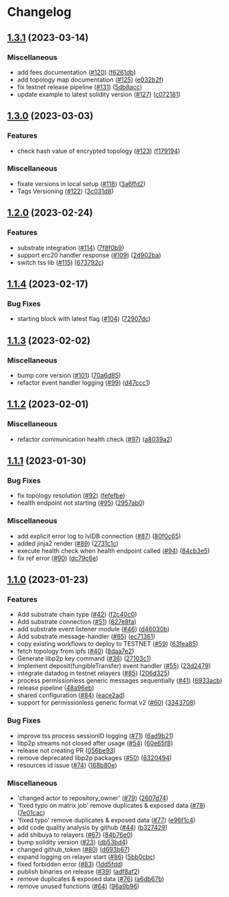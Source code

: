 # Changelog

## [1.3.1](https://github.com/sygmaprotocol/sygma-relayer/compare/v1.3.0...v1.3.1) (2023-03-14)


### Miscellaneous

* add fees documentation ([#120](https://github.com/sygmaprotocol/sygma-relayer/issues/120)) ([f6261db](https://github.com/sygmaprotocol/sygma-relayer/commit/f6261dbd52cf9193fbb6187cbc8944af370a6094))
* add topology map documentation ([#125](https://github.com/sygmaprotocol/sygma-relayer/issues/125)) ([e032b2f](https://github.com/sygmaprotocol/sygma-relayer/commit/e032b2f99363f03aae25bd9bd07640b06b7d9a8b))
* fix testnet release pipeline ([#131](https://github.com/sygmaprotocol/sygma-relayer/issues/131)) ([5db8acc](https://github.com/sygmaprotocol/sygma-relayer/commit/5db8acc5da1d9f7a12c3badfb4e5f3bef40c3ab7))
* update example to latest solidity version ([#127](https://github.com/sygmaprotocol/sygma-relayer/issues/127)) ([c072181](https://github.com/sygmaprotocol/sygma-relayer/commit/c072181e1770df5cc67ebd5470a8a6fdb8a2d822))

## [1.3.0](https://github.com/sygmaprotocol/sygma-relayer/compare/v1.2.0...v1.3.0) (2023-03-03)


### Features

* check hash value of encrypted topology ([#123](https://github.com/sygmaprotocol/sygma-relayer/issues/123)) ([f179194](https://github.com/sygmaprotocol/sygma-relayer/commit/f17919461e63acec792b28f0b04797e4c9a24330))


### Miscellaneous

* fixate versions in local setup ([#118](https://github.com/sygmaprotocol/sygma-relayer/issues/118)) ([3a6ffd2](https://github.com/sygmaprotocol/sygma-relayer/commit/3a6ffd29c17493b6a8c67d172eb05ded736a2f9e))
* Tags Versioning ([#122](https://github.com/sygmaprotocol/sygma-relayer/issues/122)) ([3c031d8](https://github.com/sygmaprotocol/sygma-relayer/commit/3c031d833dc24bfe5d1ced5aa0e3772a477cb126))

## [1.2.0](https://github.com/sygmaprotocol/sygma-relayer/compare/v1.1.4...v1.2.0) (2023-02-24)


### Features

* substrate integration ([#114](https://github.com/sygmaprotocol/sygma-relayer/issues/114)) ([7f8f0b9](https://github.com/sygmaprotocol/sygma-relayer/commit/7f8f0b972b5e849bcf1b2197ee2becef1906b541))
* support erc20 handler response ([#109](https://github.com/sygmaprotocol/sygma-relayer/issues/109)) ([2d902ba](https://github.com/sygmaprotocol/sygma-relayer/commit/2d902baffa09812e757d461fdb3562b5b3f477b1))
* switch tss lib ([#115](https://github.com/sygmaprotocol/sygma-relayer/issues/115)) ([673792c](https://github.com/sygmaprotocol/sygma-relayer/commit/673792cf7137ecf61dad8f0d8ea059f835702c99))

## [1.1.4](https://github.com/sygmaprotocol/sygma-relayer/compare/v1.1.3...v1.1.4) (2023-02-17)


### Bug Fixes

* starting block with latest flag ([#104](https://github.com/sygmaprotocol/sygma-relayer/issues/104)) ([72907dc](https://github.com/sygmaprotocol/sygma-relayer/commit/72907dc1c2f2c2c922ac7042c57a1bf26b3e0ccd))

## [1.1.3](https://github.com/sygmaprotocol/sygma-relayer/compare/v1.1.2...v1.1.3) (2023-02-02)


### Miscellaneous

* bump core version ([#101](https://github.com/sygmaprotocol/sygma-relayer/issues/101)) ([70a6d85](https://github.com/sygmaprotocol/sygma-relayer/commit/70a6d85bf25c99da9fd7bd100aa49aaeb17695d6))
* refactor event handler logging ([#99](https://github.com/sygmaprotocol/sygma-relayer/issues/99)) ([d47ccc1](https://github.com/sygmaprotocol/sygma-relayer/commit/d47ccc1403d1090cf0ffd5af3932c40e6b92d3b1))

## [1.1.2](https://github.com/sygmaprotocol/sygma-relayer/compare/v1.1.1...v1.1.2) (2023-02-01)


### Miscellaneous

* refactor communication health check ([#97](https://github.com/sygmaprotocol/sygma-relayer/issues/97)) ([a8039a2](https://github.com/sygmaprotocol/sygma-relayer/commit/a8039a201f78bf9648c442e5bc573398e241699f))

## [1.1.1](https://github.com/sygmaprotocol/sygma-relayer/compare/v1.1.0...v1.1.1) (2023-01-30)


### Bug Fixes

* fix topology resolution ([#92](https://github.com/sygmaprotocol/sygma-relayer/issues/92)) ([fefefbe](https://github.com/sygmaprotocol/sygma-relayer/commit/fefefbe3afaca68f07092af0fdee3f11aa9195ab))
* health endpoint not starting ([#95](https://github.com/sygmaprotocol/sygma-relayer/issues/95)) ([2957ab0](https://github.com/sygmaprotocol/sygma-relayer/commit/2957ab0c9f9f13261404e521f7deafa273bdff49))


### Miscellaneous

* add explicit error log to lvlDB connection ([#87](https://github.com/sygmaprotocol/sygma-relayer/issues/87)) ([80f0c65](https://github.com/sygmaprotocol/sygma-relayer/commit/80f0c658f7c648ac386c7eb7a001509af1183128))
* added jinja2 render ([#89](https://github.com/sygmaprotocol/sygma-relayer/issues/89)) ([2731c1c](https://github.com/sygmaprotocol/sygma-relayer/commit/2731c1c7defe6fb37627913595717e9188ff8bc1))
* execute health check when health endpoint called ([#94](https://github.com/sygmaprotocol/sygma-relayer/issues/94)) ([84cb3e5](https://github.com/sygmaprotocol/sygma-relayer/commit/84cb3e5dc2a6d6f047c1e55bec43fd4815eaa5b1))
* fix ref error ([#90](https://github.com/sygmaprotocol/sygma-relayer/issues/90)) ([dc79c6e](https://github.com/sygmaprotocol/sygma-relayer/commit/dc79c6ed8f32aa10dac02af9cf6e1329ec857612))

## [1.1.0](https://github.com/sygmaprotocol/sygma-relayer/compare/v1.0.0...v1.1.0) (2023-01-23)


### Features

* Add substrate chain type ([#42](https://github.com/sygmaprotocol/sygma-relayer/issues/42)) ([f2c40c0](https://github.com/sygmaprotocol/sygma-relayer/commit/f2c40c012a57cec744901263c1f95c14210026d4))
* Add substrate connection ([#51](https://github.com/sygmaprotocol/sygma-relayer/issues/51)) ([627e8fa](https://github.com/sygmaprotocol/sygma-relayer/commit/627e8fa863c986b7869160d04feb3f4f31317095))
* add substrate event listener module ([#46](https://github.com/sygmaprotocol/sygma-relayer/issues/46)) ([d46030b](https://github.com/sygmaprotocol/sygma-relayer/commit/d46030b180fb3fc6fe54470858d39d572b2a9e5d))
* Add substrate message-handler ([#65](https://github.com/sygmaprotocol/sygma-relayer/issues/65)) ([ec71361](https://github.com/sygmaprotocol/sygma-relayer/commit/ec71361da6e69bb53828e813c0ba124f5a9ef385))
* copy existing workflows to deploy to TESTNET ([#59](https://github.com/sygmaprotocol/sygma-relayer/issues/59)) ([63fea85](https://github.com/sygmaprotocol/sygma-relayer/commit/63fea85e423f4a05a5605be6479cf842377e9eae))
* fetch topology from ipfs ([#40](https://github.com/sygmaprotocol/sygma-relayer/issues/40)) ([8daa7e2](https://github.com/sygmaprotocol/sygma-relayer/commit/8daa7e2c78eb0de7b8f4826d10ca8a7db9e44c62))
* Generate libp2p key command ([#36](https://github.com/sygmaprotocol/sygma-relayer/issues/36)) ([27103c1](https://github.com/sygmaprotocol/sygma-relayer/commit/27103c19b6f90a9420f84336eb93a6279198f631))
* Implement deposit(fungibleTransfer) event handler ([#55](https://github.com/sygmaprotocol/sygma-relayer/issues/55)) ([23d2479](https://github.com/sygmaprotocol/sygma-relayer/commit/23d24799300e1e3de215c815a9b8be2798abb5a1))
* integrate datadog in testnet relayers ([#85](https://github.com/sygmaprotocol/sygma-relayer/issues/85)) ([206d325](https://github.com/sygmaprotocol/sygma-relayer/commit/206d325cd421d39618f435644a207290728a37d7))
* process permissionless generic  messages sequentially ([#41](https://github.com/sygmaprotocol/sygma-relayer/issues/41)) ([6933acb](https://github.com/sygmaprotocol/sygma-relayer/commit/6933acb4b5d907bafca9f744a8d8de4bf26964b8))
* release pipeline ([48a96eb](https://github.com/sygmaprotocol/sygma-relayer/commit/48a96eb3994717482396bf2eac7b2b687abdb0bb))
* shared configuration ([#84](https://github.com/sygmaprotocol/sygma-relayer/issues/84)) ([eace2ad](https://github.com/sygmaprotocol/sygma-relayer/commit/eace2ad5084c68e46bc9df81bd0ccfb57688d96d))
* support for permissionless generic format v2 ([#60](https://github.com/sygmaprotocol/sygma-relayer/issues/60)) ([3343708](https://github.com/sygmaprotocol/sygma-relayer/commit/3343708bdf8c443f024ea67fbbfce0a2f72b0a82))


### Bug Fixes

* improve tss process sessionID logging ([#71](https://github.com/sygmaprotocol/sygma-relayer/issues/71)) ([6ad9b21](https://github.com/sygmaprotocol/sygma-relayer/commit/6ad9b219c30058e4eae0dbfb39f5f40e037a5ced))
* libp2p streams not closed after usage ([#54](https://github.com/sygmaprotocol/sygma-relayer/issues/54)) ([60e65f8](https://github.com/sygmaprotocol/sygma-relayer/commit/60e65f8773a7d84fe633ee9586d2150eb438b21c))
* release not creating PR ([056be93](https://github.com/sygmaprotocol/sygma-relayer/commit/056be93531a79a678fa61e872dbcc4738b37b023))
* remove deprecated libp2p packages ([#50](https://github.com/sygmaprotocol/sygma-relayer/issues/50)) ([6320494](https://github.com/sygmaprotocol/sygma-relayer/commit/6320494479dbabfc934c55ba7db576dae73fa344))
* resources id issue ([#74](https://github.com/sygmaprotocol/sygma-relayer/issues/74)) ([168b80e](https://github.com/sygmaprotocol/sygma-relayer/commit/168b80ea8ab08e43871d4348ff102dddc0818a10))


### Miscellaneous

* 'changed actor to repository_owner' ([#79](https://github.com/sygmaprotocol/sygma-relayer/issues/79)) ([2607d74](https://github.com/sygmaprotocol/sygma-relayer/commit/2607d7462f467e8a5ae70e0ad17b91e5cb1b996e))
* 'fixed typo on matrix job' remove duplicates & exposed data ([#78](https://github.com/sygmaprotocol/sygma-relayer/issues/78)) ([7e01cac](https://github.com/sygmaprotocol/sygma-relayer/commit/7e01cac72ddb157ed72a2b0d8198e68b54ae8ab3))
* 'fixed typo' remove duplicates & exposed data ([#77](https://github.com/sygmaprotocol/sygma-relayer/issues/77)) ([e96f1c4](https://github.com/sygmaprotocol/sygma-relayer/commit/e96f1c47e71462e9e34a0246ba74c987b2f8cd9b))
* add code quality analysis by github ([#44](https://github.com/sygmaprotocol/sygma-relayer/issues/44)) ([b327429](https://github.com/sygmaprotocol/sygma-relayer/commit/b32742993b0bf7870c55bc7bcb94383070140a9f))
* add shibuya to relayers ([#67](https://github.com/sygmaprotocol/sygma-relayer/issues/67)) ([84b76e0](https://github.com/sygmaprotocol/sygma-relayer/commit/84b76e0942bfb2a5a07e6ea0f25c807adb32559a))
* bump solidity version ([#23](https://github.com/sygmaprotocol/sygma-relayer/issues/23)) ([db53bd4](https://github.com/sygmaprotocol/sygma-relayer/commit/db53bd4a56dc1ffb9658d31e834a752396fcadae))
* changed github_token ([#80](https://github.com/sygmaprotocol/sygma-relayer/issues/80)) ([d693b67](https://github.com/sygmaprotocol/sygma-relayer/commit/d693b6732eaf79e369c204b0211033311563bd6e))
* expand logging on relayer start ([#86](https://github.com/sygmaprotocol/sygma-relayer/issues/86)) ([5bb0cbc](https://github.com/sygmaprotocol/sygma-relayer/commit/5bb0cbca7fb3dbfcfa89a5d87bea8484ac58a90a))
* fixed forbidden error ([#83](https://github.com/sygmaprotocol/sygma-relayer/issues/83)) ([1dd5fdd](https://github.com/sygmaprotocol/sygma-relayer/commit/1dd5fdd537efef9f3fc4279443e8e1636eec822b))
* publish binaries on release ([#39](https://github.com/sygmaprotocol/sygma-relayer/issues/39)) ([adf8af2](https://github.com/sygmaprotocol/sygma-relayer/commit/adf8af2c44be6a129ca6b5472de0800c09b436a8))
* remove duplicates & exposed data ([#76](https://github.com/sygmaprotocol/sygma-relayer/issues/76)) ([a6db67b](https://github.com/sygmaprotocol/sygma-relayer/commit/a6db67badb05c7ad2d5ea02913fa32ecd2f90b77))
* remove unused functions ([#64](https://github.com/sygmaprotocol/sygma-relayer/issues/64)) ([96a9b96](https://github.com/sygmaprotocol/sygma-relayer/commit/96a9b963da39ce6409c3858451f7ad02159c7bc9))
